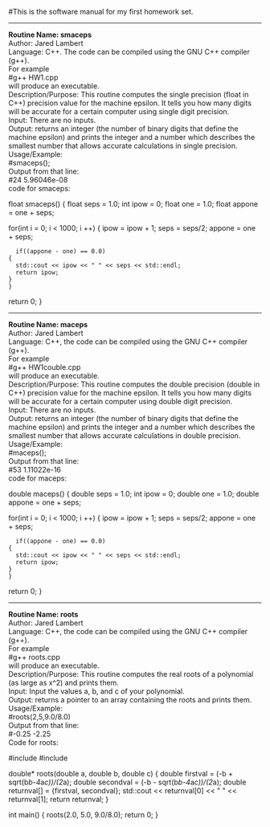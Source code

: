 #This is the software manual for my first homework set. 
*******************************************************
**Routine Name: smaceps**  
Author: Jared Lambert  
Language: C++. The code can be compiled using the GNU C++ compiler (g++).  
For example  
#g++ HW1.cpp  
will produce an executable.   
Description/Purpose: This routine computes the single precision (float in C++) precision value for the machine epsilon. It tells you how many digits will be accurate for a certain computer using single digit precision.  
Input: There are no inputs.  
Output: returns an integer (the number of binary digits that define the machine epsilon) and prints the integer and a number which describes the smallest number that allows accurate calculations in single precision.    
Usage/Example:    
#smaceps();    
Output from that line:    
#24 5.96046e-08    
code for smaceps:    

float smaceps()
{
  float seps = 1.0;
  int ipow = 0;
  float one = 1.0;
  float appone = one + seps;
  
  for(int i = 0; i < 1000; i ++)
    {
      ipow = ipow + 1;
      seps = seps/2;
      appone = one + seps;

      if((appone - one) == 0.0)
	{
	  std::cout << ipow << " " << seps << std::endl;
	  return ipow;
	}
    }
  return 0;
}



********************************************************
**Routine Name: maceps**  
Author: Jared Lambert  
Language: C++, the code can be compiled using the GNU C++ compiler (g++).  
For example  
#g++ HW1couble.cpp  
will produce an executable.   
Description/Purpose: This routine computes the double precision (double in C++) precision value for the machine epsilon. It tells you how many digits will be accurate for a certain computer using double digit precision.  
Input: There are no inputs.  
Output: returns an integer (the number of binary digits that define the machine epsilon) and prints the integer and a number which describes the smallest number that allows accurate calculations in double precision.  
Usage/Example:  
#maceps();  
Output from that line:  
#53 1.11022e-16  
code for maceps:  

double maceps()
{
  double seps = 1.0;
  int ipow = 0;
  double one = 1.0;
  double appone = one + seps;

  for(int i = 0; i < 1000; i ++)
    {
      ipow = ipow + 1;
      seps = seps/2;
      appone = one + seps;

      if((appone - one) == 0.0)
	{
	  std::cout << ipow << " " << seps << std::endl;
	  return ipow;
	}
    }
  return 0;
}



********************************************************
**Routine Name: roots**  
Author: Jared Lambert  
Language: C++, the code can be compiled using the GNU C++ compiler (g++).  
For example  
#g++ roots.cpp    
will produce an executable.   
Description/Purpose: This routine computes the real roots of a polynomial (as large as x^2) and prints them.  
Input: Input the values a, b, and c of your polynomial.  
Output: returns a pointer to an array containing the roots and prints them.   
Usage/Example:  
#roots(2,5,9.0/8.0)  
Output from that line:  
#-0.25 -2.25  
Code for roots:  

#include <iostream>
#include <cmath>

double* roots(double a, double b, double c)
{
  double firstval = (-b + sqrt(b*b-4*a*c))/(2*a);
  double secondval = (-b - sqrt(b*b-4*a*c))/(2*a);
  double returnval[] = {firstval, secondval};
  std::cout << returnval[0] << " " << returnval[1];
  return returnval;
}

int main()
{
  roots(2.0, 5.0, 9.0/8.0);
  return 0;
}
